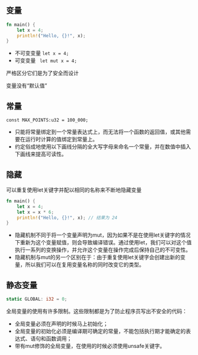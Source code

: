 ## 变量

``` Rust
fn main() {
    let x = 4;
    println!("Hello, {}!", x);
}
```

* 不可变变量 `let x = 4;`
* 可变变量   ` let mut x = 4;`

严格区分它们是为了安全而设计

变量没有“默认值”

## 常量

`const MAX_POINTS:u32 = 100_000;`

* 只能将常量绑定到一个常量表达式上，而无法将一个函数的返回值，或其他需要在运行时计算的值绑定到常量上。
* 约定俗成地使用以下画线分隔的全大写字母来命名一个常量，并在数值中插入下画线来提高可读性。

## 隐藏

可以重复使用let关键字并配以相同的名称来不断地隐藏变量

``` Rust
fn main() {
    let x = 4;
    let x = x * 6;
    println!("Hello, {}!", x); // 结果为 24
}
```

* 隐藏机制不同于将一个变量声明为mut，因为如果不是在使用let关键字的情况下重新为这个变量赋值，则会导致编译错误。通过使用let，我们可以对这个值执行一系列的变换操作，并允许这个变量在操作完成后保持自己的不可变性。
* 隐藏机制与mut的另一个区别在于：由于重复使用let关键字会创建出新的变量，所以我们可以在复用变量名称的同时改变它的类型。

## 静态变量

``` Rust
static GLOBAL: i32 = 0;
```

全局变量的使用有许多限制。这些限制都是为了防止程序员写出不安全的代码：
* 全局变量必须在声明的时候马上初始化；
* 全局变量的初始化必须是编译期可确定的常量，不能包括执行期才能确定的表达式、语句和函数调用；
* 带有mut修饰的全局变量，在使用的时候必须使用unsafe关键字。